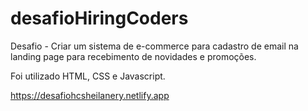 # desafioHiringCoders

Desafio - Criar um sistema de e-commerce para cadastro de email na landing page para recebimento de novidades e promoções.

Foi utilizado HTML, CSS e Javascript.

https://desafiohcsheilanery.netlify.app
